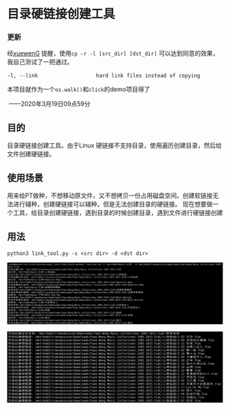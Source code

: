 # 目录硬链接创建工具

### 更新

经[xuewenG](https://github.com/xuewenG) 提醒，使用`cp -r -l [src_dir] [dst_dir]` 可以达到同意的效果，我自己测试了一把通过。

```shell
-l, --link                   hard link files instead of copying
```

本项目就作为一个`os.walk()`和`click`的demo项目得了

​																																	——2020年3月19日09点59分

## 目的

目录硬链接创建工具。由于Linux 硬链接不支持目录，使用遍历创建目录，然后给文件创建硬链接。

## 使用场景

用来给PT做种，不想移动原文件，又不想拷贝一份占用磁盘空间。创建软链接无法进行辅种，创建硬链接可以辅种，但是无法创建目录的硬链接。
现在想要做一个工具，给目录创建硬链接，遇到目录的时候创建目录，遇到文件进行硬链接创建

## 用法

```shell
python3 link_tool.py -s <src dir> -d <dst dir>
```

![5](assets/readme/5.png)

![6](assets/readme/6.png)